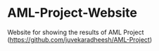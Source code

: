 # AML-Project-Website
Website for showing the results of AML Project (https://github.com/juvekaradheesh/AML-Project)
